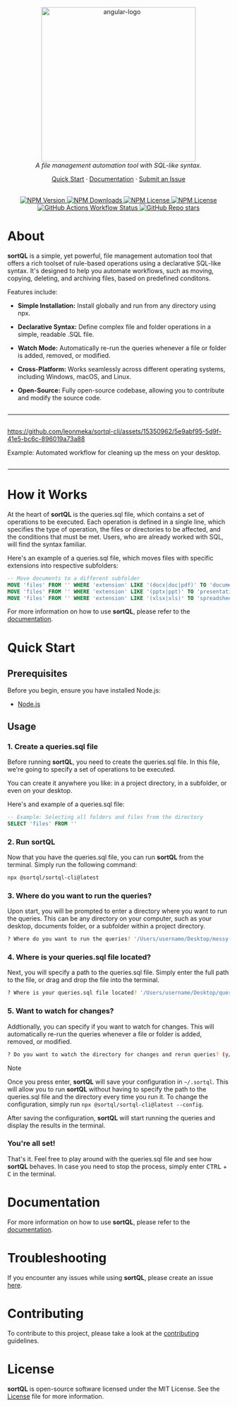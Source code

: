 <p align="center">
  <img src="https://github.com/leonmeka/sortql-cli/assets/15350962/c37fab56-5006-4e4d-84b5-00b2698525b0" alt="angular-logo" width="350px"/>
  <br>
  <em>A file management automation tool with SQL-like syntax.</em>
  <br>
</p>

<p align="center">
  <a href="#quick-start">Quick Start</a>
  ·
  <a href="DOCUMENTATION.md">Documentation</a>
  ·
  <a href="https://github.com/leonmeka/sortql-cli/issues"> 
  Submit an Issue</a>
  <br>
  <br>
</p>

<p align="center">
  <a href="https://www.npmjs.com/package/@sortql/sortql-cli">
  <img alt="NPM Version" src="https://img.shields.io/npm/v/%40sortql%2Fsortql-cli">
  </a>
  <a href="https://www.npmjs.com/package/@sortql/sortql-cli">
  <img alt="NPM Downloads" src="https://img.shields.io/npm/dt/%40sortql%2Fsortql-cli">
  </a>
  <a href="https://www.npmjs.com/package/@sortql/sortql-cli">
  <img alt="NPM License" src="https://img.shields.io/npm/l/%40sortql%2Fsortql-cli">
  </a>
  <a href="https://www.npmjs.com/package/@sortql/sortql-cli">
  <img alt="NPM License" src="https://img.shields.io/badge/PRs-welcome-brightgreen">
  </a>
  <a href="https://github.com/leonmeka/sortql-cli">
  <img alt="GitHub Actions Workflow Status" src="https://img.shields.io/github/actions/workflow/status/leonmeka/sortql-cli/main.yaml">
  </a>
  <a href="https://github.com/leonmeka/sortql-cli">
  <img alt="GitHub Repo stars" src="https://img.shields.io/github/stars/leonmeka/sortql-cli">
  </a>
</p>

# About

**sortQL** is a simple, yet powerful, file management automation tool that offers a rich toolset of rule-based operations using a declarative SQL-like syntax. It's designed to help you automate workflows, such as moving, copying, deleting, and archiving files, based on predefined conditons.

Features include:

- <b>Simple Installation:</b> Install globally and run from any directory using npx.

- <b>Declarative Syntax:</b> Define complex file and folder operations in a simple, readable .SQL file.

- <b>Watch Mode:</b> Automatically re-run the queries whenever a file or folder is added, removed, or modified.

- <b>Cross-Platform:</b> Works seamlessly across different operating systems, including Windows, macOS, and Linux.

- <b>Open-Source:</b> Fully open-source codebase, allowing you to contribute and modify the source code.

<hr style="border: 1px solid #f0f0f0; margin-top: 2em; margin-bottom: 2em;">

https://github.com/leonmeka/sortql-cli/assets/15350962/5e9abf95-5d9f-41e5-bc6c-896019a73a88

Example: Automated workflow for cleaning up the mess on your desktop.

<hr style="border: 1px solid #f0f0f0; margin-top: 2em; margin-bottom: 2em;">

# How it Works

At the heart of **sortQL** is the queries.sql file, which contains a set of operations to be executed. Each operation is defined in a single line, which specifies the type of operation, the files or directories to be affected, and the conditions that must be met. Users, who are already worked with SQL, will find the syntax familiar.

Here's an example of a queries.sql file, which moves files with specific extensions into respective subfolders:

```sql
-- Move documents to a different subfolder
MOVE 'files' FROM '' WHERE 'extension' LIKE '(docx|doc|pdf)' TO 'documents'
MOVE 'files' FROM '' WHERE 'extension' LIKE '(pptx|ppt)' TO 'presentations'
MOVE 'files' FROM '' WHERE 'extension' LIKE '(xlsx|xls)' TO 'spreadsheets'
```

For more information on how to use **sortQL**, please refer to the [documentation](DOCUMENTATION.md).

# Quick Start

## Prerequisites

Before you begin, ensure you have installed Node.js:

- [Node.js](https://nodejs.org/en/download/)

## Usage

### 1. Create a queries.sql file

Before running **sortQL**, you need to create the queries.sql file. In this file, we're going to specify a set of operations to be executed.

You can create it anywhere you like: in a project directory, in a subfolder, or even on your desktop.

Here's and example of a queries.sql file:

```sql
-- Example: Selecting all folders and files from the directory
SELECT 'files' FROM ''
```

### 2. Run sortQL

Now that you have the queries.sql file, you can run **sortQL** from the terminal. Simply run the following command:

```bash
npx @sortql/sortql-cli@latest
```

### 3. Where do you want to run the queries?

Upon start, you will be prompted to enter a directory where you want to run the queries. This can be any directory on your computer, such as your desktop, documents folder, or a subfolder within a project directory.

```bash
? Where do you want to run the queries? '/Users/username/Desktop/messy-folder'
```

### 4. Where is your queries.sql file located?

Next, you will specify a path to the queries.sql file. Simply enter the full path to the file, or drag and drop the file into the terminal.

```bash
? Where is your queries.sql file located? '/Users/username/Desktop/queries.sql'
```

### 5. Want to watch for changes?

Addtionally, you can specify if you want to watch for changes. This will automatically re-run the queries whenever a file or folder is added, removed, or modified.

```bash
? Do you want to watch the directory for changes and rerun queries? (y/n) 'y'
```

> [!NOTE]
> Once you press enter, **sortQL** will save your configuration in `~/.sortql`. This will allow you to run **sortQL** without having to specify the path to the queries.sql file and the directory every time you run it. To change the configuration, simply run `npx @sortql/sortql-cli@latest --config`.

After saving the configuration, **sortQL** will start running the queries and display the results in the terminal.

### You're all set!

That's it. Feel free to play around with the queries.sql file and see how **sortQL** behaves. In case you need to stop the process, simply enter <kbd>CTRL</kbd> + <kbd>C</kbd> in the terminal.

# Documentation

For more information on how to use **sortQL**, please refer to the [documentation](DOCUMENTATION.md).

# Troubleshooting

If you encounter any issues while using **sortQL**, please create an issue [here](https://github.com/leonmeka/sortql/issues/new).

# Contributing

To contribute to this project, please take a look at the [contributing](CONTRIBUTING.md) guidelines.

# License

**sortQL** is open-source software licensed under the MIT License. See the [License](LICENSE) file for more information.
